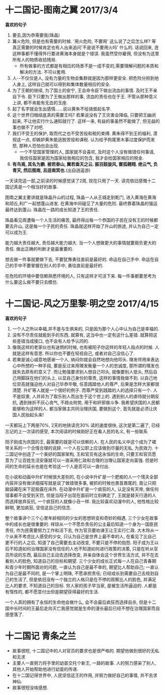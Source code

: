 # 十二国记-图南之翼 2017/3/4
**喜欢的句子**
1. 要去,因为恭需要我(珠晶) 
2. 篝火危险, 但是也有需要的时候. '用火危险, 不要用' 这么说了之后怎么样? 等真正需要的时候肯定也有人出来追问'不是说不要用火吗' 什么的. 话说回来, 连这种事都不懂得外行要进黄海本身就是个错误. 我虽然受你雇佣, 但没有为这里所有人的物质收拾残局. 
    * 所有做事的方式都是有相应的场景不是一成不变的,需要理解问题的本质和解决的方法. 不可以套用. 
3. 人--不仅仅是人, 没有力量的生物会集群就是因为那样更安全. 把危险分担到他人身上, 这样自己就可以得到和集体数量相应的安全.
4. 为了王朝的继续, 为了国土的安宁, 王会命令臣下做出流血的事情. 及时王不亲自下令. 臣下只要为了王做出那样的事, 流血的责任也在于王. 不管从那种意义上讲, 都不肯能有无血的玉座.
5. 起了名字就会生出感情......说以黄朱不给骑兽起名字.
6. 这个世界归根结底真的需要王吗? 若果说没有了王灾害会降临, 只要把王幽闭起来, 不让他实行什么通知就行了. 这样一来, 有益的事虽然不能做了, 但无益的事也做不了对吧.
7. 我们不受王的保护, 取而代之也不受苦役和税的束缚. 黄朱得不到王的福利, 漠视这一点, 却嫉妒黄朱能逃脱苦役和课税. 认为给予狗尾里木事过度保护而发怒, 那种人恐怕也会出现.
    * 一个不受国家管理的人, 国家就不会喜欢, 及时这个人没有做错任何事请, 我信任国家是因为国家给我相应的包含, 我才会给国家相应的税金. 
8. **有鸟焉, 其名为鹏. 被若泰山, 翼若垂天之云. 振羽鼓旋风, 寰孤翱翔. 绝云气, 负青天, 然后图南, 且适南冥也.**(出自逍遥游)

一天读完这一部,之前读的时候感觉读了2周, 现在只用了一天. 读完依旧感慨十二国记真是一个相当好的故事.

图南之翼主要讲就是珠晶升山的过程, 珠晶一人从王城走到乾门, 进入黄海在黄海和顽丘,利广一起想蓬山进发. 在黄海中间碰见了大量的危险. 最终靠着珠晶的强运最终达到蓬山. 珠晶在一路的成长知道了王的责任.

珠晶看见周遭每一个人生活的痛苦, 最终得出每一个恭国的子民在没有王的时候都要去升山, 这是每一个子民的责任. 珠晶就这样开始了升山的旅途, 并认为自己一定可以成为王. 

能力越大责任越大, 责任越大能力越大. 当一个人想做更大的事情就要肩负更大的责任. 做出正确的判断才是最重要的.

想去做一件事就要做下去, 不要犹豫勇往直前是最好的. 命运在自己手中. 命运在自己的手中不要掌握在别人的手中, 勇往直前是最好的.

在危险的环境中要信赖熟悉环境的人, 只有这样才可活下来. 每一件事都要思考为什么要这么做不要只去模仿. 
 

# 十二国记-风之万里黎·明之空 2017/4/15
**喜欢的句子**
1. 一个人之所以幸福,并不是与生俱来的, 只是因为那个人心中认为自己是幸福的.
2. 没有不尽责任就能到手的东西, 就算有, 这当中也一定有这什么差错. 就算把这些差错当成接口, 也不会有人给予认同的.
3. 像我这样的老家伙也有迷惘的时候, 也有被阳子你这样的年轻人指点的时候. 人就是这样有意思. 所以你也不要在轻视自己, 或者对自己没信心了.
4. 若果是诚心诚意地感谢一个人, 纳闷你就会自然地想向他叩头. 理发师用来表达心中所想的一种手段, 要是反过来用理发衡量一个人的忠诚度, 那所谓的理发也就失去原有的意义了. 而让勉强要求别人想自己叩头, 就像要别人低头, 然后自己用脚踩在他们的头上, 以显自己身份的尊贵, 这样的事情我做不到. 以自己地位崇高就强迫他人对自己毕恭毕敬, 任意践踏他人的尊严, 后果是怎样大家都很清楚. 升纩等人就是一个很好的例子. 而尊严受到践踏的人的选择只有一个. 人不是奴隶, 人并非为了取乐别人而出生于这个世上的. 遇到别人的虐待就分期反抗, 遇到挫折不灰心丧气, 不趋炎附势, 用于和奸邪做斗争. 我希望庆国的人民都能够称为这样的人. 都当家做主共同治理庆国, 要做到这个, 首先就是必须让庆国人民抬起头来!

一天都玩上下两册70%, 2天的地铁读完30% 读的速度很快, 这次是第二遍了, 已经忘记的上一次读的感受, 本次阅读的时候刚好正在看人民的名义, 有一些联系

阳子刚成为庆国的王, 最需要的就是可以信赖的人. 在人民的名义中这个成为了裙带关系的一个合情合理的说辞. 一个人在公职上应该做到尽量的无私, 为民效力. 十二国记中创造了一个美好的国家架构, 王和官员有这永恒的生命, 只要王和官员愿意为了让百姓生活安康就可以一直采用仁政和合理的治理让国家走向富强. 但是时间的生命的延长也是在考验这一个人是否可以一直付出.

在小说和动画中升纩时候很大差别的, 在小说中升纩是一个肥痴的人一个懦夫全部内容并没有做详细描写就是说了做错很多事, 被抓的时候也畏首畏尾的, 竟让只把脑袋藏在床下屁股露在床外. 在动漫中升纩是一个疯狂的人, 认定没有天帝, 做任何错事都不会受到天罚, 但是当阳子出现在面前时立刻确定了, 王就是替天行道的人而选择放弃反抗, 一个疯狂的人就像小丑一样. 我比较喜欢动漫中的人, 他性格比较鲜明, 更加疯狂, 坚信这自己的信念.

整个故事讲个三个心里年龄相同的少女的思想转变和奇妙的相遇, 三个少女在故事中的成长也是很重要的. 祥琼从一个不愿负责任的公主最后知道一个身为一国臣民责任, 作为民需要努力工作和活下去, 作为官员要劝谏王让王实行仁政. 大木玲从一个从来不考虑比人感受的少女, 只认为自己是世界上最不幸的人, 在看见了比自己更不行的人之后, 知道了自己需要去主动改变, 不要只是不停的抱怨. 阳子成为王以后不知道如何治理国家没有信任的人也不知道如何进行政策的决策, 只是在听从官员所说的东西, 最后自己主动去选择改变, 并亲自体会这个世界生活方式, 并不在去看别人的脸色, 知道自己的目标和期望. 三个少女的成长正式每一人在自己青春期和青少年时期所面对的问题, 一直认为自己是最不幸的, 期望比人帮助自己; 一直认为自己是最不同的, 是一个掌上明珠, 不愿承担责任; 已经成长到需要自己去规划自己的生活了, 但是依旧没有一个独立的人格只是在不停的观察比人的脸色, 并满足比人的要求, 不知道自己的目标. 穷人家的孩子早当家, 是被生活所逼迫的. 人都是有惰性的, 都不愿意付出但是期望获得最好的生活.

一个人真的拥有了永恒的生命他会做什么, 会不会最后疯狂而选择自杀, 但是十二国中长时间的王最后走向灭亡我感觉就是生命的漫长最后已经不想在治理国家而自感堕落了.


# 十二国记 青条之兰
* 故事很短, 十二国记中的人对官员的要求也是很严格的. 期望他做到很好的无私和无求
* 主要人一直努力将手里的幼苗交托个新王, 一路的故事. 人的努力感染了别人, 其他人开始帮助他进行幼苗的传递.
* 在十二国记得世界中, 人民坚信这王的作用, 并努力做好自己的事情, 并不去求神仙.
* 故事很短没啥感想.
